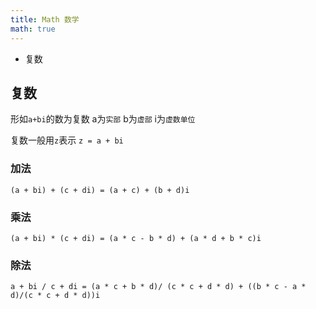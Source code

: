 ```yaml
---
title: Math 数学
math: true
---
```


+ 复数

## 复数
形如`a+bi`的数为复数 a为`实部` b为`虚部` i为`虚数单位`

复数一般用`z`表示 `z = a + bi`

### 加法
`(a + bi) + (c + di) = (a + c) + (b + d)i`
### 乘法
`(a + bi) * (c + di) = (a * c - b * d) + (a * d + b * c)i`
### 除法
`a + bi / c + di = (a * c + b * d)/ (c * c + d * d) + ((b * c - a * d)/(c * c + d * d))i`
